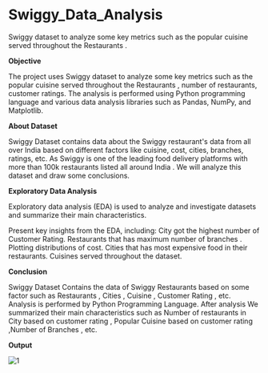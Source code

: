 # Swiggy_Data_Analysis
Swiggy dataset to analyze some key metrics such as the popular cuisine served throughout the Restaurants .

**Objective**

The project uses Swiggy dataset to analyze some key metrics such as the popular cuisine served throughout the Restaurants , number of restaurants, customer ratings. The analysis is performed using Python programming language and various data analysis libraries such as Pandas, NumPy, and Matplotlib.

**About Dataset**

Swiggy Dataset contains data about the Swiggy restaurant's data from all over India based on different factors like cuisine, cost, cities, branches, ratings, etc.
As Swiggy is one of the leading food delivery platforms with more than 100k restaurants listed all around India . We will analyze this dataset and draw some conclusions.

**Exploratory Data Analysis**

Exploratory data analysis (EDA) is used to analyze and investigate datasets and summarize their main characteristics.

Present key insights from the EDA, including:
 City got the highest number of Customer Rating.
 Restaurants that has maximum number of branches .
 Plotting distributions of cost.
 Cities that has most expensive food in their restaurants.
 Cuisines served throughout the dataset.

 **Conclusion**
 
Swiggy Dataset Contains the data of Swiggy Restaurants based on some factor such as Restaurants , Cities , Cuisine , Customer Rating , etc.
Analysis is performed by Python Programming Language.
After analysis We summarized their main characteristics such as Number of restaurants in City based on customer rating , Popular Cuisine based on customer rating ,Number of Branches , etc.

**Output**

![1](https://github.com/Aarti111103/Swiggy_Data_Analysis/assets/152190159/a5f748c3-cad0-4b8e-9fd2-38b7de65e37a)

